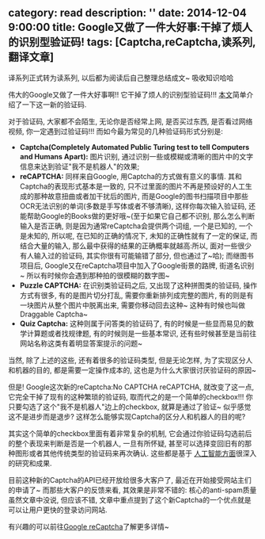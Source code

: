 category: read
description: ''
date: 2014-12-04 9:00:00
title: Google又做了一件大好事:干掉了烦人的识别型验证码!
tags: [Captcha,reCaptcha,读系列,翻译文章]
---

译系列正式转为读系列, 以后都为阅读后自己整理总结成文~ 吸收知识哈哈

<p>伟大的Google又做了一件大好事啊!! 它干掉了烦人的识别型验证码!!! <a href="http://venturebeat.com/2014/12/03/google-boils-down-the-captcha-to-a-simple-checkbox-to-prove-youre-not-a-bot/#ref=muzli">本文</a>简单介绍了一下这一新的验证码.</p>

<p>对于验证码, 大家都不会陌生, 无论你是否经常上网, 是否买过东西, 是否看过网络视频, 你一定遇到过验证码!!! 而如今最为常见的几种验证码形式分别是:</p>

<ul>
<li><strong>Captcha(Completely Automated Public Turing test to tell Computers and Humans Apart):</strong> 图片识别, 通过识别一些或模糊或清晰的图片中的文字信息来达到验证"我不是机器人"的效果;</li>
<li><strong>reCAPTCHA:</strong> 同样来自Google, 用Captcha的方式做有意义的事情. 其和Captcha的表现形式基本是一致的, 只不过里面的图片不再是预设好的人工生成的那种故意扭曲或者加干扰后的图片, 而是Google的图书扫描项目中那些OCR无法识别的单词(多数是手写体或者不够清晰), 这样你每次输入验证码, 还能帮助Google的Books做的更好哦~(至于如果它自己都不识别, 那么怎么判断输入是否正确, 则是因为通常reCaptcha会提供两个词组, 一个是已知的, 一个是未知的, 所以呢, 在已知的正确的情况下, 未知的正确性就有了一定的保证, 而结合大量的输入, 那么最中获得的结果的正确概率就越高:所以, 面对一些很少有人输入过的验证码, 其实你很有可能输错了部分, 但也通过了~哈); 而继图书项目后, Google又在reCaptcha项目中加入了Google街景的路牌, 街道名识别~ 所以有时候你会遇到那种拍的很模糊的数字图~</li>
<li><strong>Puzzle CAPTCHA:</strong> 在识别类验证码之后, 又出现了这种拼图类的验证码, 操作方式有很多, 有的是图片切分打乱, 需要你重新排列成完整的图片, 有的则是有一块图片从整个图片中脱离出来, 需要你移动回去这种~ 这种有时候也叫做Draggable Captcha~</li>
<li><strong>Quiz Captcha:</strong> 这种则属于问答类的验证码了, 有的时候是一些显而易见的数学计算题或者找规律题, 有的时候则是一些基本常识, 还有些时候甚至是当前往网站名称这类有着明显答案提示的问题~</li>
</ul>

<p>当然, 除了上述的这些, 还有着很多的验证码类型, 但是无论怎样, 为了实现区分人和机器的目的, 都是需要一定操作成本的, 这也是为什么大家很讨厌验证码的原因~</p>

<p>但是! Google这次新的reCaptcha:No CAPTCHA reCAPTCHA, 就改变了这一点, 它完全干掉了现有的这种繁琐的验证码, 取而代之的是一个简单的checkbox!!! 你只要勾选了这个"我不是机器人"边上的checkbox, 就算是通过了验证~ 似乎感觉这不是进步而是退步? 这样怎么能够实现Captcha的区分人和机器人的目的呢?</p>

<p>其实这个简单的checkbox里面有着非常复杂的机制, 它会通过你验证码勾选前后的整个表现来判断是否是一个机器人, 一旦有所怀疑, 甚至可以选择变回旧有的那种图形或者其他传统类型的验证码来再次确认. 这些都是基于 <a href="http://venturebeat.com/2014/09/06/google-shows-its-deep-learning-systems-are-doing-just-fine-thank-you-very-much/">人工智能方面</a>很深入的研究和成果.</p>

<p>目前这种新的Captcha的API已经开放给很多大客户了, 最近在开始接受网站主们的申请了~ 而那些大客户的反馈来看, 其效果是非常不错的: 核心的anti-spam质量虽然文章中没说, 但应该不错, 文章中重点提到了这个新Captcha的一个优点就是可以让用户更快的登录访问网站.</p>

<p>有兴趣的可以前往<a href="https://developers.google.com/recaptcha/">Google reCaptcha</a>了解更多详情~</p>
